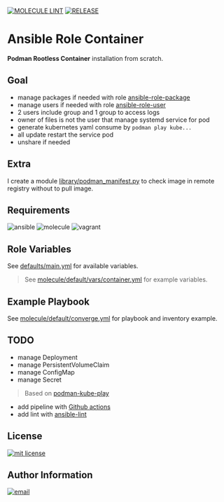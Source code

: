 [![MOLECULE LINT](https://github.com/buissetemmanuel/ansible-role-container/actions/workflows/molecule-lint.yml/badge.svg)](https://github.com/buissetemmanuel/ansible-role-container/actions/workflows/molecule-lint.yml)
[![RELEASE](https://github.com/buissetemmanuel/ansible-role-container/actions/workflows/release.yml/badge.svg)](https://github.com/buissetemmanuel/ansible-role-container/actions/workflows/release.yml)

Ansible Role Container
=========

**Podman Rootless Container** installation from scratch.

Goal
--------------

- manage packages if needed with role [ansible-role-package](https://github.com/buissetemmanuel/ansible-role-package)
- manage users if needed with role [ansible-role-user](https://github.com/buissetemmanuel/ansible-role-user)
- 2 users include group and 1 group to access logs
- owner of files is not the user that manage systemd service for pod
- generate kubernetes yaml consume by `podman play kube...`
- all update restart the service pod
- unshare if needed

Extra
--------------

I create a module [library/podman_manifest.py](library/podman_manifest.py) to check image in remote registry without to pull image.

Requirements
--------------
![ansible](https://img.shields.io/badge/ansible-2.12.3-green.svg)
![molecule](https://img.shields.io/badge/molecule-4.0.4-green.svg)
![vagrant](https://img.shields.io/badge/vagrant-2.0.0-green.svg)

Role Variables
--------------

See [defaults/main.yml](defaults/main.yml) for available variables.

> See [molecule/default/vars/container.yml](molecule/default/vars/container.yml) for example variables.

Example Playbook
----------------

See [molecule/default/converge.yml](molecule/default/converge.yml) for playbook and inventory example.

TODO
-------
- manage Deployment
- manage PersistentVolumeClaim
- manage ConfigMap
- manage Secret

> Based on [podman-kube-play](https://docs.podman.io/en/latest/markdown/podman-kube-play.1.html)

- add pipeline with [Github actions](https://github.com/features/actions)
- add lint with [ansible-lint](https://ansible-lint.readthedocs.io/)

License
-------

[mit license]: https://img.shields.io/badge/License-MIT-blue.svg
[![mit license]](LICENSE.md)

Author Information
------------------

[email]: https://img.shields.io/badge/@-emmanuel@buisset.ch-orange.svg
[![email]](mailto:emmanue@buisset.ch)
